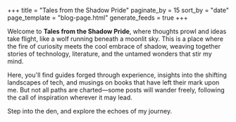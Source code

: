 +++
title = "Tales from the Shadow Pride"
paginate_by = 15
sort_by = "date"
page_template = "blog-page.html"
generate_feeds = true
+++

Welcome to **Tales from the Shadow Pride**, where thoughts prowl and ideas take flight, like a wolf running beneath a moonlit sky. This is a place where the fire of curiosity meets the cool embrace of shadow, weaving together stories of technology, literature, and the untamed wonders that stir my mind.  

Here, you'll find guides forged through experience, insights into the shifting landscapes of tech, and musings on books that have left their mark upon me. But not all paths are charted—some posts will wander freely, following the call of inspiration wherever it may lead.  

Step into the den, and explore the echoes of my journey.
